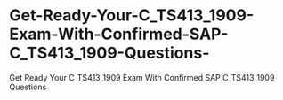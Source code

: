 # Get-Ready-Your-C_TS413_1909-Exam-With-Confirmed-SAP-C_TS413_1909-Questions-
Get Ready Your C_TS413_1909 Exam With Confirmed SAP C_TS413_1909 Questions 
